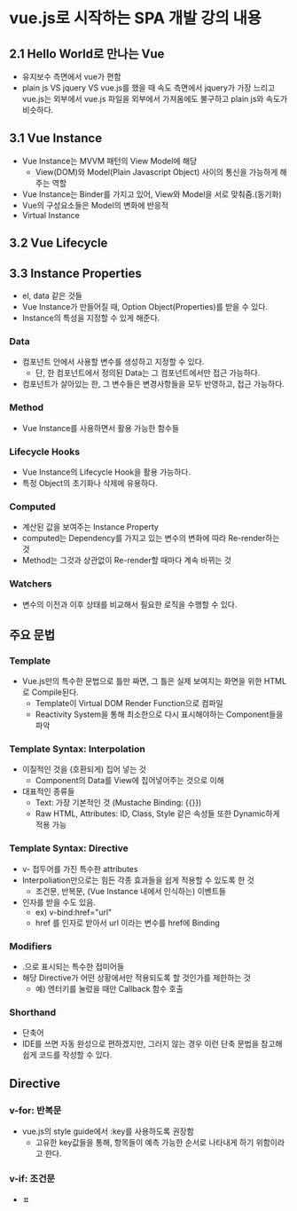 # vue.js로 시작하는 SPA 개발 강의 내용

## 2.1 Hello World로 만나는 Vue
- 유지보수 측면에서 vue가 편함
- plain js VS jquery VS vue.js를 했을 때 속도 측면에서 jquery가 가장 느리고 vue.js는 외부에서 vue.js 파일을 외부에서 가져옴에도 불구하고 plain js와 속도가 비슷하다.

## 3.1 Vue Instance
- Vue Instance는 MVVM 패턴의 View Model에 해당
  - View(DOM)와 Model(Plain Javascript Object) 사이의 통신을 가능하게 해주는 역할
- Vue Instance는 Binder를 가지고 있어, View와 Model을 서로 맞춰줌.(동기화)
- Vue의 구성요소들은 Model의 변화에 반응적
- Virtual Instance

## 3.2 Vue Lifecycle

## 3.3 Instance Properties
- el, data 같은 것들
- Vue Instance가 만들어질 때, Option Object(Properties)를 받을 수 있다.
- Instance의 특성을 지정할 수 있게 해준다.

### Data
- 컴포넌트 안에서 사용할 변수를 생성하고 지정할 수 있다.
  - 단, 한 컴포넌트에서 정의된 Data는 그 컴포넌트에서만 접근 가능하다.
- 컴포넌트가 살아있는 한, 그 변수들은 변경사항들을 모두 반영하고, 접근 가능하다.

### Method
- Vue Instance를 사용하면서 활용 가능한 함수들

### Lifecycle Hooks
- Vue Instance의 Lifecycle Hook을 활용 가능하다.
- 특정 Object의 초기화나 삭제에 유용하다.

### Computed
- 계산된 값을 보여주는 Instance Property
- computed는 Dependency를 가지고 있는 변수의 변화에 따라 Re-render하는 것
- Method는 그것과 상관없이 Re-render할 때마다 계속 바뀌는 것

### Watchers
- 변수의 이전과 이후 상태를 비교해서 필요한 로직을 수행할 수 있다.
  
## 주요 문법
### Template
- Vue.js만의 특수한 문법으로 틀만 짜면, 그 틀은 실제 보여지는 화면을 위한 HTML로 Compile된다.
  - Template이 Virtual DOM Render Function으로 컴파일
  - Reactivity System을 통해 최소한으로 다시 표시해야하는 Component들을 파악
  
### Template Syntax: Interpolation
- 이질적인 것을 (호환되게) 집어 넣는 것
  - Component의 Data를 View에 집어넣어주는 것으로 이해
- 대표적인 종류들
  - Text: 가장 기본적인 것 (Mustache Binding: {{}})
  - Raw HTML, Attributes: ID, Class, Style 같은 속성들 또한 Dynamic하게 적용 가능

### Template Syntax: Directive
- v- 접두어를 가진 특수한 attributes
- Interpoliation만으로는 힘든 각종 효과들을 쉽게 적용할 수 있도록 한 것
  - 조건문, 반복문, (Vue Instance 내에서 인식하는) 이벤트들 
- 인자를 받을 수도 있음.
  - ex) v-bind:href="url"
  - href 를 인자로 받아서 url 이라는 변수를 href에 Binding
  
### Modifiers
- .으로 표시되는 특수한 접미어들
- 해당 Directive가 어떤 상황에서만 적용되도록 할 것인가를 제한하는 것
  - 예) 엔터키를 눌렀을 때만 Callback 함수 호출

### Shorthand
- 단축어
- IDE를 쓰면 자동 완성으로 편하겠지만, 그러지 않는 경우 이런 단축 문법을 참고해 쉽게 코드를 작성할 수 있다.

## Directive
### v-for: 반복문
- vue.js의 style guide에서 :key를 사용하도록 권장함
  - 고유한 key값들을 통해, 항목들이 예측 가능한 순서로 나타내게 하기 위함이라고 한다.
  
### v-if: 조건문
- ㅍ